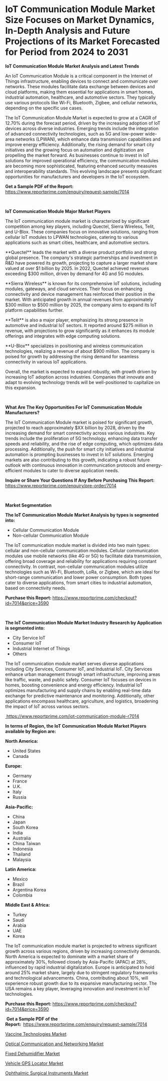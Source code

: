 <p><h1>IoT Communication Module Market Size Focuses on Market Dynamics, In-Depth Analysis and Future Projections of its Market Forecasted for Period from 2024 to 2031</h1></p><p><strong>IoT Communication Module Market Analysis and Latest Trends</strong></p>
<p><p>An IoT Communication Module is a critical component in the Internet of Things infrastructure, enabling devices to connect and communicate over networks. These modules facilitate data exchange between devices and cloud platforms, making them essential for applications in smart homes, industrial automation, healthcare, and automotive sectors. They typically use various protocols like Wi-Fi, Bluetooth, Zigbee, and cellular networks, depending on the specific use cases.</p><p>The IoT Communication Module Market is expected to grow at a CAGR of 12.70% during the forecast period, driven by the increasing adoption of IoT devices across diverse industries. Emerging trends include the integration of advanced connectivity technologies, such as 5G and low-power wide-area networks (LPWAN), which enhance data transmission capabilities and improve energy efficiency. Additionally, the rising demand for smart city initiatives and the growing focus on automation and digitization are propelling the market forward. As businesses continue to invest in IoT solutions for improved operational efficiency, the communication modules are becoming more sophisticated, featuring enhanced security measures and interoperability standards. This evolving landscape presents significant opportunities for manufacturers and developers in the IoT ecosystem.</p></p>
<p><strong>Get a Sample PDF of the Report:&nbsp;</strong> <a href="https://www.reportprime.com/enquiry/request-sample/7014">https://www.reportprime.com/enquiry/request-sample/7014</a></p>
<p>&nbsp;</p>
<p><strong>IoT Communication Module Major Market Players</strong></p>
<p><p>The IoT communication module market is characterized by significant competition among key players, including Quectel, Sierra Wireless, Telit, and U-Blox. These companies focus on innovative solutions, ranging from cellular IoT modules to LPWAN technologies, catering to various applications such as smart cities, healthcare, and automotive sectors.</p><p>**Quectel** leads the market with a diverse product portfolio and strong global presence. The company's strategic partnerships and investment in R&D have powered its growth, projecting to capture a larger market share valued at over $1 billion by 2025. In 2022, Quectel achieved revenues exceeding $300 million, driven by demand for 4G and 5G modules.</p><p>**Sierra Wireless** is known for its comprehensive IoT solutions, including modules, gateways, and cloud services. Their focus on enhancing connectivity and device management has reinforced their position in the market. With anticipated growth in annual revenues from approximately $300 million to $500 million by 2025, the company aims to expand its IoT platform capabilities further.</p><p>**Telit** is also a major player, emphasizing its strong presence in automotive and industrial IoT sectors. It reported around $275 million in revenue, with projections to grow significantly as it enhances its module offerings and integrates with edge computing solutions.</p><p>**U-Blox** specializes in positioning and wireless communication technologies, realizing a revenue of about $900 million. The company is poised for growth by addressing the rising demand for seamless connectivity in various IoT applications.</p><p>Overall, the market is expected to expand robustly, with growth driven by increasing IoT adoption across industries. Companies that innovate and adapt to evolving technology trends will be well-positioned to capitalize on this expansion.</p></p>
<p>&nbsp;</p>
<p><strong>What Are The Key Opportunities For IoT Communication Module Manufacturers?</strong></p>
<p><p>The IoT Communication Module market is poised for significant growth, projected to reach approximately $XX billion by 2028, driven by the increasing demand for smart connectivity across various industries. Key trends include the proliferation of 5G technology, enhancing data transfer speeds and reliability, and the rise of edge computing, which optimizes data processing. Additionally, the push for smart city initiatives and industrial automation is prompting businesses to invest in IoT solutions. Emerging markets are also contributing to this growth, indicating a robust future outlook with continuous innovation in communication protocols and energy-efficient modules to cater to diverse application needs.</p></p>
<p><strong>Inquire or Share Your Questions If Any Before Purchasing This Report:</strong> <a href="https://www.reportprime.com/enquiry/pre-order/7014">https://www.reportprime.com/enquiry/pre-order/7014</a></p>
<p>&nbsp;</p>
<p><strong>Market Segmentation</strong></p>
<p><strong>The IoT Communication Module Market Analysis by types is segmented into:</strong></p>
<p><ul><li>Cellular Communication Module</li><li>Non-cellular Communication Module</li></ul></p>
<p><p>The IoT communication module market is divided into two main types: cellular and non-cellular communication modules. Cellular communication modules use mobile networks (like 4G or 5G) to facilitate data transmission, offering broad coverage and reliability for applications requiring constant connectivity. In contrast, non-cellular communication modules utilize technologies such as Wi-Fi, Bluetooth, LoRa, or Zigbee, which are ideal for short-range communication and lower power consumption. Both types cater to diverse applications, from smart cities to industrial automation, based on connectivity needs.</p></p>
<p><strong>Purchase this Report:&nbsp;</strong><a href="https://www.reportprime.com/checkout?id=7014&price=3590">https://www.reportprime.com/checkout?id=7014&price=3590</a></p>
<p>&nbsp;</p>
<p><strong>The IoT Communication Module Market Industry Research by Application is segmented into:</strong></p>
<p><ul><li>City Service IoT</li><li>Consumer IoT</li><li>Industrial Internet of Things</li><li>Others</li></ul></p>
<p><p>The IoT communication module market serves diverse applications including City Services, Consumer IoT, and Industrial IoT. City Services enhance urban management through smart infrastructure, improving areas like traffic, waste, and public safety. Consumer IoT focuses on devices in homes, boosting convenience and energy efficiency. Industrial IoT optimizes manufacturing and supply chains by enabling real-time data exchange for predictive maintenance and monitoring. Additionally, other applications encompass healthcare, agriculture, and logistics, broadening the impact of IoT across various sectors.</p></p>
<p><a href="https://www.reportprime.com/iot-communication-module-r7014">&nbsp;https://www.reportprime.com/iot-communication-module-r7014</a></p>
<p><strong>In terms of Region, the IoT Communication Module Market Players available by Region are:</strong></p>
<p>
    <p> <strong> North America: </strong>
        <ul>
            <li>United States</li>
            <li>Canada</li>
        </ul>
        </p> 
    <p> <strong> Europe: </strong>
        <ul>
            <li>Germany</li>
            <li>France</li>
            <li>U.K.</li>
            <li>Italy</li>
            <li>Russia</li>
        </ul>
        </p> 
    <p> <strong> Asia-Pacific: </strong>
        <ul>
            <li>China</li>
            <li>Japan</li>
            <li>South Korea</li>
            <li>India</li>
            <li>Australia</li>
            <li>China Taiwan</li>
            <li>Indonesia</li>
            <li>Thailand</li>
            <li>Malaysia</li>
        </ul>
        </p> 
    <p> <strong> Latin America: </strong>
        <ul>
            <li>Mexico</li>
            <li>Brazil</li>
            <li>Argentina Korea</li>
            <li>Colombia</li>
        </ul>
        </p> 
    <p> <strong> Middle East & Africa: </strong>
        <ul>
            <li>Turkey</li>
            <li>Saudi</li>
            <li>Arabia</li>
            <li>UAE</li>
            <li>Korea</li>
        </ul>
    </p>
    </p>
<p><p>The IoT communication module market is projected to witness significant growth across various regions, driven by increasing connectivity demands. North America is expected to dominate with a market share of approximately 30%, followed closely by Asia-Pacific (APAC) at 28%, influenced by rapid industrial digitalization. Europe is anticipated to hold around 25% market share, largely due to stringent regulatory frameworks and technological advancements. China, contributing about 10%, will experience robust growth due to its expansive manufacturing sector. The USA remains a key player, leveraging innovation and investment in IoT technologies.</p></p>
<p><strong>Purchase this Report: </strong><a href="https://www.reportprime.com/checkout?id=7014&price=3590">https://www.reportprime.com/checkout?id=7014&price=3590</a></p>
<p>&nbsp;<strong>Get a Sample PDF of the Report:&nbsp;&nbsp;</strong><a href="https://www.reportprime.com/enquiry/request-sample/7014">https://www.reportprime.com/enquiry/request-sample/7014</a></p>
<p><strong></strong></p>
<p><p><a href="https://www.linkedin.com/pulse/pioneering-growth-analyzing-global-vaccine-technologies-market-j7bec?trackingId=aoq2sSgwQj%2B%2FUEdWd4M2%2Fg%3D%3D">Vaccine Technologies Market</a></p><p><a href="https://medium.com/@go-emi/optical-communication-and-networking-market-share-and-new-trends-analysis-by-its-type-a3a2830b5281">Optical Communication and Networking Market</a></p><p><a href="https://issuu.com/reportprime-2/docs/fixed-dehumidifier-market-size-2030_5fdf4cadab07e9">Fixed Dehumidifier Market</a></p><p><a href="https://issuu.com/reportprime-2/docs/vehicle-gps-locator-market-size-203_f6ba9db7895d04">Vehicle GPS Locator Market</a></p><p><a href="https://medium.com/@go-emi/ophthalmic-surgical-instruments-market-emerging-trends-and-future-prospects-for-period-from-2024-to-534eb3b10615">Ophthalmic Surgical Instruments Market</a></p></p>